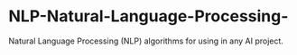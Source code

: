 # NLP-Natural-Language-Processing-
Natural Language Processing (NLP) algorithms for using in any AI project.
